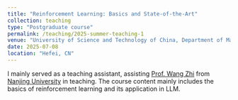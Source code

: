 ```yaml
---
title: "Reinforcement Learning: Basics and State-of-the-Art"
collection: teaching
type: "Postgraduate course"
permalink: /teaching/2025-summer-teaching-1
venue: "University of Science and Technology of China, Department of Management Science"
date: 2025-07-08
location: "Hefei, CN"
---
```


I mainly served as a teaching assistant, assisting [Prof. Wang Zhi](https://heyuanmingong.github.io/) from [Nanjing University](https://sme.nju.edu.cn/englishversion/main.htm) in teaching. The course content mainly includes the basics of reinforcement learning and its application in LLM.
